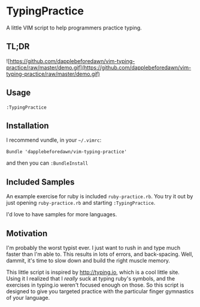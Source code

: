 # TypingPractice

A little VIM script to help programmers practice typing.

## TL;DR
![https://github.com/dapplebeforedawn/vim-typing-practice/raw/master/demo.gif](https://github.com/dapplebeforedawn/vim-typing-practice/raw/master/demo.gif)

## Usage
```vim
:TypingPractice
```

## Installation
I recommend vundle, in your `~/.vimrc`:
```
Bundle 'dapplebeforedawn/vim-typing-practice'
```
and then you can `:BundleInstall`

## Included Samples
An example exercise for ruby is included `ruby-practice.rb`.  You try it out by just opening `ruby-practice.rb` and starting `:TypingPractice`.

I'd love to have samples for more languages.

## Motivation
I'm probably the worst typist ever.  I just want to rush in and type much faster than I'm able to.  This results in lots of errors, and back-spacing.  Well, dammit, it's time to slow down and build the right muscle memory.

This little script is inspired by http://typing.io, which is a cool little site.  Using it I realized that I _really_ suck at typing ruby's symbols, and the exercises in typing.io weren't focused enough on those.  So this script is designed to give you targeted practice with the particular finger gymnastics of your language.

